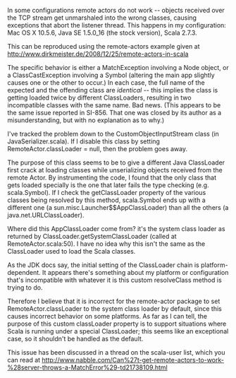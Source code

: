 In some configurations remote actors do not work -- objects received over the TCP stream get unmarshaled into the wrong classes, causing exceptions that abort the listener thread. This happens in my configuration: Mac OS X 10.5.6, Java SE 1.5.0_16 (the stock version), Scala 2.7.3.

This can be reproduced using the remote-actors example given at http://www.dirkmeister.de/2008/12/25/remote-actors-in-scala

The specific behavior is either a MatchException involving a Node object, or a ClassCastException involving a Symbol (altering the main app slightly causes one or the other to occur.) In each case, the full name of the expected and the offending class are _identical_ -- this implies the class is getting loaded twice by different ClassLoaders, resulting in two incompatible classes with the same name. Bad news. (This appears to be the same issue reported in SI-856. That one was closed by its author as a misunderstanding, but with no explanation as to why.)

I've tracked the problem down to the CustomObjectInputStream class (in JavaSerializer.scala). If I disable this class by setting RemoteActor.classLoader = null, then the problem goes away.

The purpose of this class seems to be to give a different Java ClassLoader first crack at loading classes while unserializing objects received from the remote Actor. By instrumenting the code, I found that the only class that gets loaded specially is the one that later fails the type checking (e.g. scala.Symbol). If I check the getClassLoader property of the various classes being resolved by this method, scala.Symbol ends up with a different one (a sun.misc.Launcher$$AppClassLoader) than all the others (a java.net.URLClassLoader).

Where did this AppClassLoader come from? it's the system class loader as returned by ClassLoader.getSystemClassLoader (called at RemoteActor.scala:50). I have no idea why this isn't the same as the ClassLoader used to load the Scala classes.

As the JDK docs say, the initial setting of the ClassLoader chain is platform-dependent. It appears there's something about my platform or configuration that's incompatible with whatever it is this custom resolveClass method is trying to do.

Therefore I believe that it is incorrect for the remote-actor package to set RemoteActor.classLoader to the system class loader by default, since this causes incorrect behavior on some platforms. As far as I can tell, the purpose of this custom classLoader property is to support situations where Scala is running under a special ClassLoader; this seems like an exceptional case, so it shouldn't be handled as the default.

This issue has been discussed in a thread on the scala-user list, which you can read at
http://www.nabble.com/Can%27t-get-remote-actors-to-work-%28server-throws-a-MatchError%29-td21738109.html

